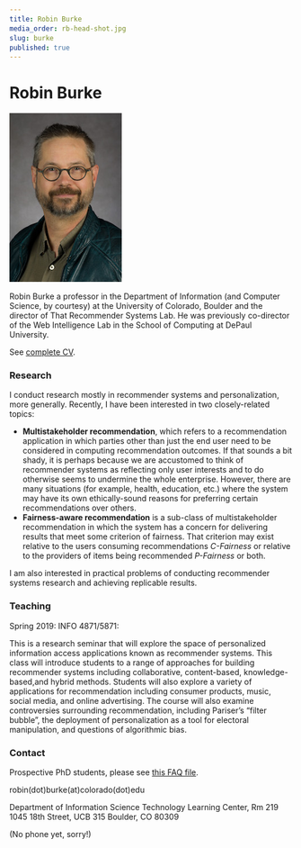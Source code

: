 ```yaml
---
title: Robin Burke
media_order: rb-head-shot.jpg
slug: burke
published: true
---
```


# Robin Burke

![Robin Burke photo](../rb-head-shot.jpg?resize=120,150&classes=left)

Robin Burke a professor in the Department of Information (and Computer Science, by courtesy) at the University of Colorado, Boulder and the director of That Recommender Systems Lab. He was previously co-director of the Web Intelligence Lab in the School of Computing at DePaul University. 

See [complete CV](burke-cv-2019-01.pdf?target=_blank).

### Research

I conduct research mostly in recommender systems and personalization, more generally. Recently, I have been interested in two closely-related topics:

- **Multistakeholder recommendation**, which refers to a recommendation application in which parties other than just the end user need to be considered in computing recommendation outcomes. If that sounds a bit shady, it is perhaps because we are accustomed to think of recommender systems as reflecting only user interests and to do otherwise seems to undermine the whole enterprise. However, there are many situations (for example, health, education, etc.) where the system may have its own ethically-sound reasons for preferring certain recommendations over others. 
- **Fairness-aware recommendation** is a sub-class of multistakeholder recommendation in which the system has a concern for delivering results that meet some criterion of fairness. That criterion may exist relative to the users consuming recommendations _C-Fairness_ or relative to the providers of items being recommended _P-Fairness_ or both. 

I am also interested in practical problems of conducting recommender systems research and achieving replicable results. 

### Teaching

Spring 2019: INFO 4871/5871:  	

This is a research seminar that will explore the space of personalized information access applications known as recommender systems. This class will introduce students to a range of approaches for building recommender systems including collaborative, content-based, knowledge-based,and hybrid methods. Students will also explore a variety of applications for recommendation including consumer products, music, social media, and online advertising. The course will also examine controversies surrounding recommendation, including Pariser’s “filter bubble”, the deployment of personalization as a tool for electoral manipulation, and questions of algorithmic bias.

### Contact

Prospective PhD students, please see [this FAQ file](phd-faq).

robin(dot)burke(at)colorado(dot)edu

Department of Information Science
Technology Learning Center, Rm 219
1045 18th Street, UCB 315
Boulder, CO 80309

(No phone yet, sorry!)

